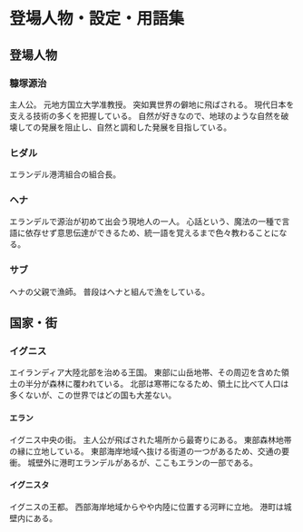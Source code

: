 # 登場人物・設定・用語集
## 登場人物
### 糠塚源治
主人公。
元地方国立大学准教授。
突如異世界の僻地に飛ばされる。
現代日本を支える技術の多くを把握している。
自然が好きなので、地球のような自然を破壊しての発展を阻止し、自然と調和した発展を目指している。
### ヒダル
エランデル港湾組合の組合長。
### ヘナ
エランデルで源治が初めて出会う現地人の一人。
心話という、魔法の一種で言語に依存せず意思伝達ができるため、統一語を覚えるまで色々教わることになる。
### サブ
ヘナの父親で漁師。
普段はヘナと組んで漁をしている。
## 国家・街
### イグニス
エイランディア大陸北部を治める王国。
東部に山岳地帯、その周辺を含めた領土の半分が森林に覆われている。
北部は寒帯になるため、領土に比べて人口は多くないが、この世界ではどの国も大差ない。
#### エラン
イグニス中央の街。
主人公が飛ばされた場所から最寄りにある。
東部森林地帯の縁に立地している。
東部海岸地域へ抜ける街道の一つがあるため、交通の要衝。
城壁外に港町エランデルがあるが、ここもエランの一部である。
#### イグニスタ
イグニスの王都。
西部海岸地域からやや内陸に位置する河畔に立地。
港町は城壁内にある。
